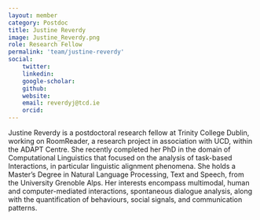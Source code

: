 ```yaml
---
layout: member 
category: Postdoc
title: Justine Reverdy
image: Justine_Reverdy.png
role: Research Fellow
permalink: 'team/justine-reverdy'
social:
    twitter:
    linkedin:
    google-scholar:
    github:
    website:
    email: reverdyj@tcd.ie
    orcid:
---
```


Justine Reverdy is a postdoctoral research fellow at Trinity College Dublin,
working on RoomReader, a research project in association with UCD, within the
ADAPT Centre. She recently completed her PhD in the domain of Computational
Linguistics that focused on the analysis of task-based Interactions, in
particular linguistic alignment phenomena. She holds a Master’s Degree in
Natural Language Processing, Text and Speech, from the University Grenoble Alps.
Her interests encompass multimodal, human and computer-mediated interactions,
spontaneous dialogue analysis, along with the quantification of behaviours,
social signals, and communication patterns. 
